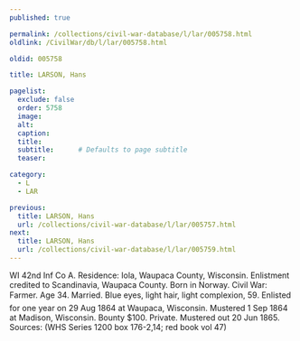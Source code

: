```yaml
---
published: true

permalink: /collections/civil-war-database/l/lar/005758.html
oldlink: /CivilWar/db/l/lar/005758.html

oldid: 005758

title: LARSON, Hans

pagelist:
  exclude: false
  order: 5758
  image: 
  alt:
  caption:
  title:
  subtitle:      # Defaults to page subtitle
  teaser:

category: 
  - L 
  - LAR

previous:
  title: LARSON, Hans
  url: /collections/civil-war-database/l/lar/005757.html  
next:
  title: LARSON, Hans
  url: /collections/civil-war-database/l/lar/005759.html   
---
```

WI 42nd Inf Co A. Residence: Iola, Waupaca County, Wisconsin. Enlistment credited to Scandinavia, Waupaca County. Born in Norway. Civil War: Farmer. Age 34. Married. Blue eyes, light hair, light complexion, 5&#146;9&#148;. Enlisted for one year on 29 Aug 1864 at Waupaca, Wisconsin. Mustered 1 Sep 1864 at Madison, Wisconsin. Bounty $100. Private. Mustered out 20 Jun 1865. Sources: (WHS Series 1200 box 176-2,14; red book vol 47)